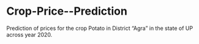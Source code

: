 # Crop-Price--Prediction
Prediction of prices for the crop Potato in District “Agra” in the state of UP across year 2020.
